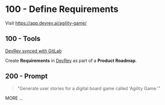 # 100 - Define Requirements

Visit https://app.devrev.ai/agility-game/

## 100 - Tools 
   
[DevRev synced with GitLab](https://marketplace.devrev.ai/gitlab-pzy4ce0g)  

Create **Requirements** in [DevRev](https://app.devrev.ai/agility-game/) as part of a **Product Roadmap**.
   
## 200 - Prompt 
   
>  "Generate user stories for a digital board game called 'Agility Game.'"

MORE ...
